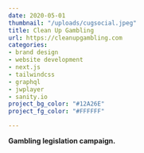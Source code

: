 ```yaml
---
date: 2020-05-01
thumbnail: "/uploads/cugsocial.jpeg"
title: Clean Up Gambling
url: https://cleanupgambling.com
categories:
- brand design
- website development
- next.js
- tailwindcss
- graphql
- jwplayer
- sanity.io
project_bg_color: "#12A26E"
project_fg_color: "#FFFFFF"

---
```

**Gambling legislation campaign.**